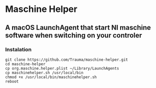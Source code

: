# Maschine Helper

## A macOS LaunchAgent that start NI maschine software when switching on your controler

### Instalation
```
git clone https://github.com/Trauma/maschine-helper.git
cd maschine-helper
cp org.maschine.helper.plist ~/Library/LaunchAgents
cp maschinehelper.sh /usr/local/bin
chmod +x /usr/local/bin/maschinehelper.sh
reboot
```
